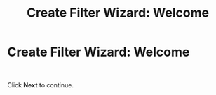 ﻿---
title: 'Create Filter Wizard: Welcome'
TOCTitle: 'Create Filter Wizard: Welcome'
ms:assetid: ecb727f9-d782-44bd-9f46-cf454ad419d0
ms:mtpsurl: https://msdn.microsoft.com/en-us/library/Bb743785(v=BTS.80)
ms:contentKeyID: 51533230
ms.date: 08/30/2017
mtps_version: v=BTS.80
f1_keywords:
- bts10.esso.filter.wizard.welcome
---

# Create Filter Wizard: Welcome

 

Click **Next** to continue.

